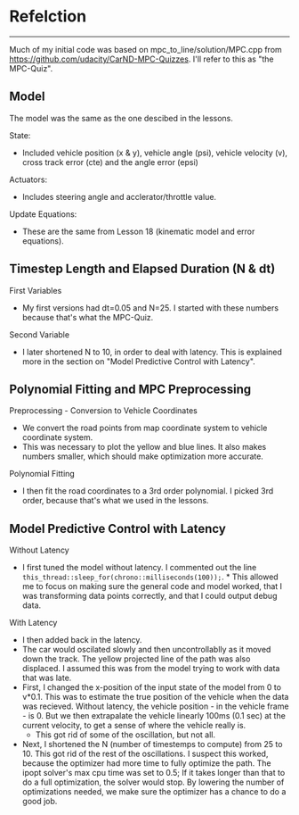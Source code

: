 # Refelction
---

Much of my initial code was based on mpc_to_line/solution/MPC.cpp from https://github.com/udacity/CarND-MPC-Quizzes.
I'll refer to this as "the MPC-Quiz".

## Model
The model was the same as the one descibed in the lessons.

State:
* Included vehicle position (x & y), vehicle angle (psi), vehicle velocity (v), cross track error (cte) and the angle error (epsi)

Actuators:
* Includes steering angle and acclerator/throttle value.

Update Equations:
* These are the same from Lesson 18 (kinematic model and error equations).


## Timestep Length and Elapsed Duration (N & dt)

First Variables
* My first versions had dt=0.05 and N=25. I started with these numbers because that's what the MPC-Quiz.

Second Variable
* I later shortened N to 10, in order to deal with latency. This is explained more in the section on "Model Predictive Control with Latency".

## Polynomial Fitting and MPC Preprocessing

Preprocessing - Conversion to Vehicle Coordinates
* We convert the road points from map coordinate system to vehicle coordinate system. 
* This was necessary to plot the yellow and blue lines. It also makes numbers smaller, which should make optimization more accurate.

Polynomial Fitting
* I then fit the road coordinates to a 3rd order polynomial. I picked 3rd order, because that's what we used in the lessons.

## Model Predictive Control with Latency

Without Latency
* I first tuned the model without latency. I commented out the line ```this_thread::sleep_for(chrono::milliseconds(100));```. * This allowed me to focus on making sure the general code and model worked, that I was transforming data points correctly, and that I could output debug data.

With Latency
* I then added back in the latency.
* The car would oscilated slowly and then uncontrollablly as it moved down the track. The yellow projected line of the path was also displaced. I assumed this was from the model trying to work with data that was late.
* First, I changed the x-position of the input state of the model from 0 to v*0.1. This was to estimate the true position of the vehicle when the data was recieved. Without latency, the vehicle position - in the vehicle frame - is 0. But we then extrapalate the vehicle linearly 100ms (0.1 sec) at the current velocity, to get a sense of where the vehicle really is.
  * This got rid of some of the oscillation, but not all.
* Next, I shortened the N (number of timestemps to compute) from 25 to 10. This got rid of the rest of the oscillations. I suspect this worked, because the optimizer had more time to fully optimize the path. The ipopt solver's max cpu time was set to 0.5; If it takes longer than that to do a full optimization, the solver would stop. By lowering the number of optimizations needed, we make sure the optimizer has a chance to do a good job.
